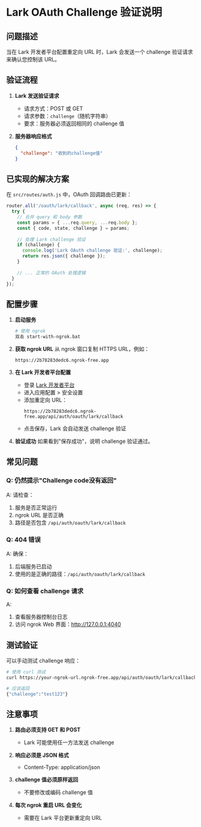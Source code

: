 # Lark OAuth Challenge 验证说明

## 问题描述

当在 Lark 开发者平台配置重定向 URL 时，Lark 会发送一个 challenge 验证请求来确认您控制该 URL。

## 验证流程

1. **Lark 发送验证请求**
   - 请求方式：POST 或 GET
   - 请求参数：`challenge`（随机字符串）
   - 要求：服务器必须返回相同的 challenge 值

2. **服务器响应格式**
   ```json
   {
     "challenge": "收到的challenge值"
   }
   ```

## 已实现的解决方案

在 `src/routes/auth.js` 中，OAuth 回调路由已更新：

```javascript
router.all('/oauth/lark/callback', async (req, res) => {
  try {
    // 合并 query 和 body 参数
    const params = { ...req.query, ...req.body };
    const { code, state, challenge } = params;
    
    // 处理 Lark challenge 验证
    if (challenge) {
      console.log('Lark OAuth challenge 验证:', challenge);
      return res.json({ challenge });
    }
    
    // ... 正常的 OAuth 处理逻辑
  }
});
```

## 配置步骤

1. **启动服务**
   ```bash
   # 使用 ngrok
   双击 start-with-ngrok.bat
   ```

2. **获取 ngrok URL**
   从 ngrok 窗口复制 HTTPS URL，例如：
   ```
   https://2b78283dedc6.ngrok-free.app
   ```

3. **在 Lark 开发者平台配置**
   - 登录 [Lark 开发者平台](https://open.larksuite.com)
   - 进入应用配置 > 安全设置
   - 添加重定向 URL：
     ```
     https://2b78283dedc6.ngrok-free.app/api/auth/oauth/lark/callback
     ```
   - 点击保存，Lark 会自动发送 challenge 验证

4. **验证成功**
   如果看到"保存成功"，说明 challenge 验证通过。

## 常见问题

### Q: 仍然提示"Challenge code没有返回"
A: 请检查：
1. 服务是否正常运行
2. ngrok URL 是否正确
3. 路径是否包含 `/api/auth/oauth/lark/callback`

### Q: 404 错误
A: 确保：
1. 后端服务已启动
2. 使用的是正确的路径：`/api/auth/oauth/lark/callback`

### Q: 如何查看 challenge 请求
A: 
1. 查看服务器控制台日志
2. 访问 ngrok Web 界面：http://127.0.0.1:4040

## 测试验证

可以手动测试 challenge 响应：

```bash
# 使用 curl 测试
curl https://your-ngrok-url.ngrok-free.app/api/auth/oauth/lark/callback?challenge=test123

# 应该返回
{"challenge":"test123"}
```

## 注意事项

1. **路由必须支持 GET 和 POST**
   - Lark 可能使用任一方法发送 challenge

2. **响应必须是 JSON 格式**
   - Content-Type: application/json

3. **challenge 值必须原样返回**
   - 不要修改或编码 challenge 值

4. **每次 ngrok 重启 URL 会变化**
   - 需要在 Lark 平台更新重定向 URL